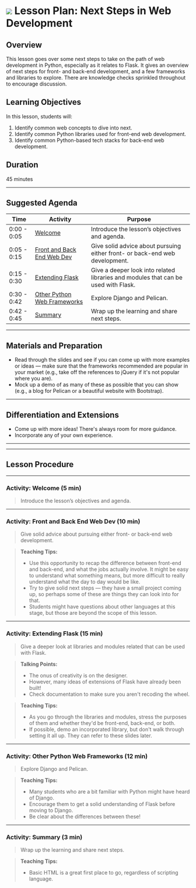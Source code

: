 <!---
This lesson was developed by Kevin Coyle for the Python 5-day course.

Questions? Comments?
1. Log an issue to this repo to alert me of a problem.
2. Suggest an edit yourself by forking this repo, making edits, and submitting a pull request with your changes back to our master branch.
3. Hit me up on Slack at @kevin.coyle.
--->


# ![](https://ga-dash.s3.amazonaws.com/production/assets/logo-9f88ae6c9c3871690e33280fcf557f33.png) Lesson Plan: Next Steps in Web Development

## Overview
This lesson goes over some next steps to take on the path of web development in Python, especially as it relates to Flask. It gives an overview of next steps for front- and back-end development, and a few frameworks and libraries to explore. There are knowledge checks sprinkled throughout to encourage discussion.


## Learning Objectives

In this lesson, students will:
1. Identify common web concepts to dive into next.
2. Identify common Python libraries used for front-end web development.
3. Identify common Python-based tech stacks for back-end web development.


## Duration
45 minutes

---

## Suggested Agenda
<!--- Provide a breakdown of what will happen in this lesson. --->

| Time | Activity | Purpose |
| --- | --- | --- |
| 0:00 - 0:05 | [Welcome](#activity-welcome-5-min) | Introduce the lesson’s objectives and agenda.|
| 0:05 - 0:15 | [Front and Back End Web Dev](#activity-front-and-back-end-web-dev-10-min) | Give solid advice about pursuing either front- or back-end web development. |
| 0:15 - 0:30 | [Extending Flask](#activity-extending-flask-15-min) | Give a deeper look into related libraries and modules that can be used with Flask. |
| 0:30 - 0:42 | [Other Python Web Frameworks](#activity-other-python-web-frameworks-12-min) | Explore Django and Pelican. |
| 0:42 - 0:45 | [Summary](#activity-summary-3-min) | Wrap up the learning and share next steps.|
---

## Materials and Preparation
- Read through the slides and see if you can come up with more examples or ideas — make sure that the frameworks recommended are popular in your market (e.g., take off the references to jQuery if it's not popular where you are).
- Mock up a demo of as many of these as possible that you can show (e.g., a blog for Pelican or a beautiful website with Bootstrap).

---

## Differentiation and Extensions
- Come up with more ideas! There's always room for more guidance.
- Incorporate any of your own experience.

---
---

## Lesson Procedure


---

### Activity: Welcome (5 min)
> Introduce the lesson’s objectives and agenda.

---

### Activity: Front and Back End Web Dev (10 min)
> Give solid advice about pursuing either front- or back-end web development.

> **Teaching Tips:**
>  - Use this opportunity to recap the difference between front-end and back-end, and what the jobs actually involve. It might be easy to understand what something means, but more difficult to really understand what the day to day would be like.
> - Try to give solid next steps — they have a small project coming up, so perhaps some of these are things they can look into for that.
> - Students might have questions about other languages at this stage, but those are beyond the scope of this lesson.

---

### Activity: Extending Flask (15 min)
> Give a deeper look at libraries and modules related that can be used with Flask.

> **Talking Points:**
> - The onus of creativity is on the designer.
> - However, many ideas of extensions of Flask have already been built!
> - Check documentation to make sure you aren't recoding the wheel.

> **Teaching Tips:**
> - As you go through the libraries and modules, stress the purposes of them and whether they'd be front-end, back-end, or both.
> - If possible, demo an incorporated library, but don't walk through setting it all up. They can refer to these slides later.


---

### Activity: Other Python Web Frameworks (12 min)
> Explore Django and Pelican.

> **Teaching Tips:**
> - Many students who are a bit familiar with Python might have heard of Django.
> - Encourage them to get a solid understanding of Flask before moving to Django.
> - Be clear about the differences between these!

---

### Activity: Summary (3 min)
> Wrap up the learning and share next steps.

> **Teaching Tips:**
> - Basic HTML is a great first place to go, regardless of scripting language.
